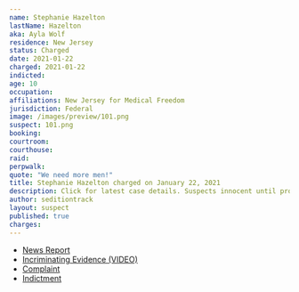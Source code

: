 ```yaml
---
name: Stephanie Hazelton
lastName: Hazelton
aka: Ayla Wolf
residence: New Jersey
status: Charged
date: 2021-01-22
charged: 2021-01-22
indicted:
age: 10
occupation:
affiliations: New Jersey for Medical Freedom
jurisdiction: Federal
image: /images/preview/101.png
suspect: 101.png
booking:
courtroom:
courthouse:
raid:
perpwalk:
quote: "We need more men!"
title: Stephanie Hazelton charged on January 22, 2021
description: Click for latest case details. Suspects innocent until proven guilty.
author: seditiontrack
layout: suspect
published: true
charges:
---
```

- [News Report](https://www.inquirer.com/news/new-jersey/stephanie-hazelton-capitol-insurrection-medford-new-jersey-rioters-20210122.html?utm_source=t.co&cid=Philly.com+Twitter&utm_campaign=Philly.com+Twitter+Account&utm_medium=social)
- [Incriminating Evidence (VIDEO)](https://www.inquirer.com/news/new-jersey/stephanie-hazelton-ayla-wolf-south-jersey-us-capitol-riot-anti-vax-20210119.html)
- [Complaint](https://extremism.gwu.edu/sites/g/files/zaxdzs2191/f/Stephanie%20Hazelton%20Criminal%20Complaint.pdf)
- [Indictment](https://www.courtlistener.com/recap/gov.uscourts.dcd.226768/gov.uscourts.dcd.226768.5.0.pdf)
